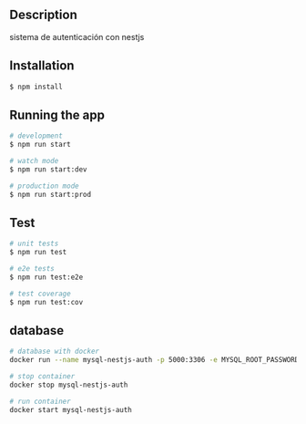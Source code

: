 ## Description
sistema de autenticación con nestjs

## Installation

```bash
$ npm install
```

## Running the app

```bash
# development
$ npm run start

# watch mode
$ npm run start:dev

# production mode
$ npm run start:prod
```

## Test

```bash
# unit tests
$ npm run test

# e2e tests
$ npm run test:e2e

# test coverage
$ npm run test:cov
```

## database

```bash
# database with docker
docker run --name mysql-nestjs-auth -p 5000:3306 -e MYSQL_ROOT_PASSWORD=password -e MYSQL_DATABASE=database -d mysql:8.0.26

# stop container
docker stop mysql-nestjs-auth

# run container
docker start mysql-nestjs-auth

```